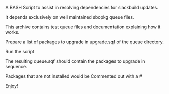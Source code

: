 A BASH Script to assist in resolving dependencies for slackbuild updates.

It depends exclusively on well maintained sbopkg queue files.

This archive contains test queue files and documentation explaining how it works.

Prepare a list of packages to upgrade in upgrade.sqf of the queue directory.

Run the script

The resulting queue.sqf should contain the packages to upgrade in sequence.

Packages that are not installed would be Commented out with a #

Enjoy!
